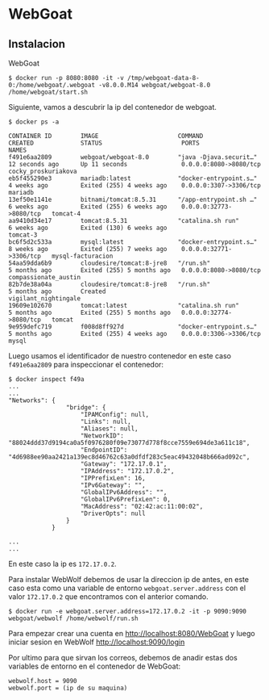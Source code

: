 # WebGoat

## Instalacion

WebGoat

```
$ docker run -p 8080:8080 -it -v /tmp/webgoat-data-8-0:/home/webgoat/.webgoat -v8.0.0.M14 webgoat/webgoat-8.0 /home/webgoat/start.sh
```

Siguiente, vamos a descubrir la ip del contenedor de webgoat. 

```
$ docker ps -a

CONTAINER ID        IMAGE                      COMMAND                  CREATED             STATUS                      PORTS                     NAMES
f491e6aa2809        webgoat/webgoat-8.0        "java -Djava.securit…"   12 seconds ago      Up 11 seconds               0.0.0.0:8080->8080/tcp    cocky_proskuriakova
eb5f455290e3        mariadb:latest             "docker-entrypoint.s…"   4 weeks ago         Exited (255) 4 weeks ago    0.0.0.0:3307->3306/tcp    mariadb
13ef50e1141e        bitnami/tomcat:8.5.31      "/app-entrypoint.sh …"   6 weeks ago         Exited (255) 6 weeks ago    0.0.0.0:32773->8080/tcp   tomcat-4
aa9410d34e17        tomcat:8.5.31              "catalina.sh run"        6 weeks ago         Exited (130) 6 weeks ago                              tomcat-3
bc6f5d2c533a        mysql:latest               "docker-entrypoint.s…"   8 weeks ago         Exited (255) 7 weeks ago    0.0.0.0:32771->3306/tcp   mysql-facturacion
54aa59dda6b9        cloudesire/tomcat:8-jre8   "/run.sh"                5 months ago        Exited (255) 5 months ago   0.0.0.0:8080->8080/tcp    compassionate_austin
82b7de38a04a        cloudesire/tomcat:8-jre8   "/run.sh"                5 months ago        Created                                               vigilant_nightingale
19609e102670        tomcat:latest              "catalina.sh run"        5 months ago        Exited (255) 5 months ago   0.0.0.0:32774->8080/tcp   tomcat
9e959defc719        f008d8ff927d               "docker-entrypoint.s…"   5 months ago        Exited (255) 4 weeks ago    0.0.0.0:3306->3306/tcp    mysql
```

Luego usamos el identificador de nuestro contenedor en este caso `f491e6aa2809` para inspeccionar el contenedor:
```
$ docker inspect f49a
...
...
"Networks": {
                "bridge": {
                    "IPAMConfig": null,
                    "Links": null,
                    "Aliases": null,
                    "NetworkID": "88024ddd37d9194ca0a5f0976280f09e73077d778f8cce7559e694de3a611c18",
                    "EndpointID": "4d6988ee90aa2421a139ec8d46762c63a0dfdf283c5eac49432048b666ad092c",
                    "Gateway": "172.17.0.1",
                    "IPAddress": "172.17.0.2",
                    "IPPrefixLen": 16,
                    "IPv6Gateway": "",
                    "GlobalIPv6Address": "",
                    "GlobalIPv6PrefixLen": 0,
                    "MacAddress": "02:42:ac:11:00:02",
                    "DriverOpts": null
                }
            }

...
...
```

En este caso la ip es `172.17.0.2`.

Para instalar WebWolf debemos de usar la direccion ip de antes, en este caso esta como una variable de entorno `webgoat.server.address` con el valor `172.17.0.2` que encontramos con el anterior comando.

```
$ docker run -e webgoat.server.address=172.17.0.2 -it -p 9090:9090 webgoat/webwolf /home/webwolf/run.sh
```

Para empezar crear una cuenta en [http://localhost:8080/WebGoat](http://localhost:8080/WebGoat) y luego iniciar sesion en WebWolf [http://localhost:9090/login](http://localhost:9090/login)

Por ultimo para que sirvan los correos, debemos de anadir estas dos variables de entorno en el contenedor de WebGoat:

```
webwolf.host = 9090
webwolf.port = (ip de su maquina)
```
